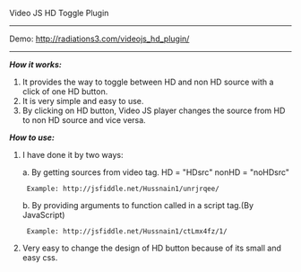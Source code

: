 Video JS HD Toggle Plugin 
*************************

Demo: http://radiations3.com/videojs_hd_plugin/
***********************************************

***How it works:***

1. It provides the way to toggle between HD and non HD source with a click of one HD button. 
2. It is very simple and easy to use.
3. By clicking on HD button, Video JS player changes the source from HD to non HD source and vice versa. 

***How to use:***

1. I have done it by two ways:
 
	a. By getting sources from video tag.
		HD = "HDsrc" nonHD = "noHDsrc"

		Example: http://jsfiddle.net/Hussnain1/unrjrqee/

	b. By providing arguments to function called in a script tag.(By JavaScript)
	   
		Example: http://jsfiddle.net/Hussnain1/ctLmx4fz/1/
2. Very easy to change the design of HD button because of its small and easy css.


		

